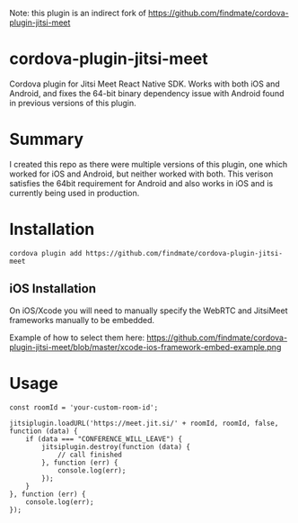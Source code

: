 Note: this plugin is an indirect fork of https://github.com/findmate/cordova-plugin-jitsi-meet

# cordova-plugin-jitsi-meet
Cordova plugin for Jitsi Meet React Native SDK. Works with both iOS and Android, and fixes the 64-bit binary dependency issue with Android found in previous versions of this plugin.

# Summary 
I created this repo as there were multiple versions of this plugin, one which worked for iOS and Android, but neither worked with both. This verison satisfies the 64bit requirement for Android and also works in iOS and is currently being used in production.

# Installation
`cordova plugin add https://github.com/findmate/cordova-plugin-jitsi-meet`

## iOS Installation
On iOS/Xcode you will need to manually specify the WebRTC and JitsiMeet frameworks manually to be embedded.

Example of how to select them here: https://github.com/findmate/cordova-plugin-jitsi-meet/blob/master/xcode-ios-framework-embed-example.png


# Usage
```
const roomId = 'your-custom-room-id';

jitsiplugin.loadURL('https://meet.jit.si/' + roomId, roomId, false, function (data) {
    if (data === "CONFERENCE_WILL_LEAVE") {
        jitsiplugin.destroy(function (data) {
            // call finished
        }, function (err) {
            console.log(err);
        });
    }
}, function (err) {
    console.log(err);
});
```
